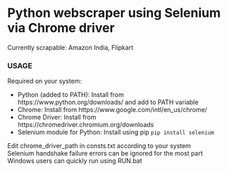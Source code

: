 <h1>Python webscraper using Selenium via Chrome driver</h1>
Currently scrapable: Amazon India, Flipkart<br>
<h3>USAGE</h3>
Required on your system:<br>
<ul>
  <li>Python (added to PATH): Install from https://www.python.org/downloads/ and add to PATH variable</li>
  <li>Chrome: Install from https://www.google.com/intl/en_us/chrome/</li>
  <li>Chrome Driver: Install from https://chromedriver.chromium.org/downloads</li>
  <li>Selenium module for Python: Install using pip <code>pip install selenium</code></li>
</ul>
Edit chrome_driver_path in consts.txt according to your system<br>
Selenium handshake failure errors can be ignored for the most part<br>
Windows users can quickly run using RUN.bat
